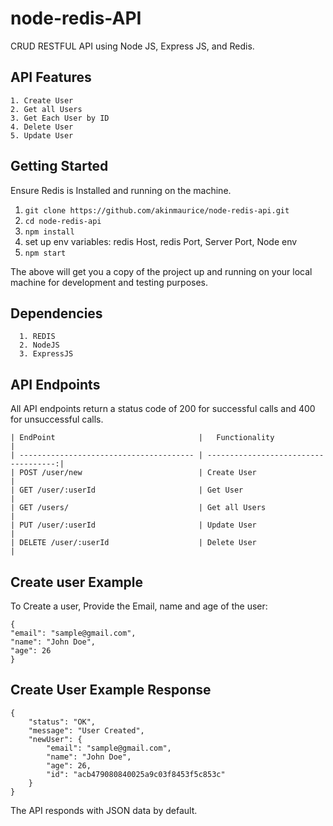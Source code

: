 # node-redis-API
CRUD RESTFUL API using Node JS, Express JS, and Redis.


## API Features
```
1. Create User
2. Get all Users
3. Get Each User by ID
4. Delete User
5. Update User
```

## Getting Started

Ensure Redis is Installed and running on the machine.

  1. `git clone https://github.com/akinmaurice/node-redis-api.git`
  2. `cd node-redis-api`
  3. `npm install`
  4.  set up env variables: redis Host, redis Port, Server Port, Node env
  5. `npm start`

The above will get you a copy of the project up and running on your local machine for development and testing purposes.

## Dependencies
```
  1. REDIS
  2. NodeJS
  3. ExpressJS
```

## API Endpoints

All API endpoints return a status code of 200 for successful calls and 400 for
unsuccessful calls.

```
| EndPoint                                |   Functionality                      |
| --------------------------------------- | ------------------------------------:|
| POST /user/new                          | Create User                          |
| GET /user/:userId                       | Get User                             |
| GET /users/                             | Get all Users                        |
| PUT /user/:userId                       | Update User                          |
| DELETE /user/:userId                    | Delete User                          |
```

## Create user Example

To Create a user, Provide the Email, name and age of the user:
```
{
"email": "sample@gmail.com",
"name": "John Doe",
"age": 26
}
```
## Create User Example Response
```
{
    "status": "OK",
    "message": "User Created",
    "newUser": {
        "email": "sample@gmail.com",
        "name": "John Doe",
        "age": 26,
        "id": "acb479080840025a9c03f8453f5c853c"
    }
}
```


The API responds with JSON data by default.



